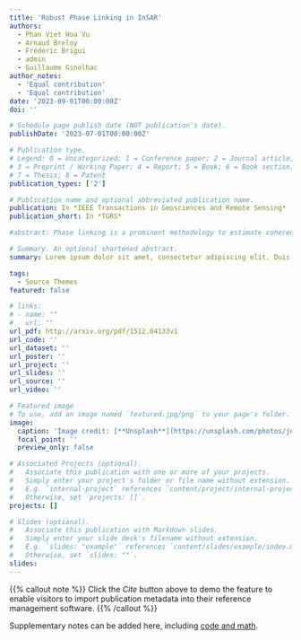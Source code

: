 ```yaml
---
title: 'Robust Phase Linking in InSAR'
authors:
  - Phan Viet Hoa Vu
  - Arnaud Breloy
  - Frédéric Brigui
  - admin
  - Guillaume Ginolhac
author_notes:
  - 'Equal contribution'
  - 'Equal contribution'
date: '2023-09-01T00:00:00Z'
doi: ''

# Schedule page publish date (NOT publication's date).
publishDate: '2023-07-01T00:00:00Z'

# Publication type.
# Legend: 0 = Uncategorized; 1 = Conference paper; 2 = Journal article;
# 3 = Preprint / Working Paper; 4 = Report; 5 = Book; 6 = Book section;
# 7 = Thesis; 8 = Patent
publication_types: ['2']

# Publication name and optional abbreviated publication name.
publication: In *IEEE Transactions in Geosciences and Remote Sensing*
publication_short: In *TGRS*

#abstract: Phase linking is a prominent methodology to estimate coherence and phase difference in interferometric synthetic aperture radar. This method is driven by a maximum likelihood estimation approach, which allows to fully exploit all the possible interferograms from a time series. Its performance is, however, known to be affected by the accuracy of the covariance matrix estimation step, which usually requires to introduce additional prior information on its structure when there is a small sample support (spatial window). Moreover, most phase linking algorithms are built upon the sample covariance matrix, due to the assumption of an underlying Gaussian distribution. In a scenario where SAR data is high resolution, or when the study area is spatially heterogeneous (e.g., urban area), this assumption can also limit the accuracy of the covariance matrix estimation step. Considering the two aforementioned issues, we introduce alternative statistical models, whose maximum likelihood estimators then yield new phase linking algorithms. In order to be robust to non-Gaussian data, we consider the use of a more general model of scaled mixture of Gaussian. To address small sample support issues, we also generalize this approach to a possibly low-rank structured covariance matrix. A unified algorithm to perform phase linking given these models is then derived and validated by simulations and a real data case (Sentinel-1 data).

# Summary. An optional shortened abstract.
summary: Lorem ipsum dolor sit amet, consectetur adipiscing elit. Duis posuere tellus ac convallis placerat. Proin tincidunt magna sed ex sollicitudin condimentum.

tags:
  - Source Themes
featured: false

# links:
# - name: ""
#   url: ""
url_pdf: http://arxiv.org/pdf/1512.04133v1
url_code: ''
url_dataset: ''
url_poster: ''
url_project: ''
url_slides: ''
url_source: ''
url_video: ''

# Featured image
# To use, add an image named `featured.jpg/png` to your page's folder.
image:
  caption: 'Image credit: [**Unsplash**](https://unsplash.com/photos/jdD8gXaTZsc)'
  focal_point: ''
  preview_only: false

# Associated Projects (optional).
#   Associate this publication with one or more of your projects.
#   Simply enter your project's folder or file name without extension.
#   E.g. `internal-project` references `content/project/internal-project/index.md`.
#   Otherwise, set `projects: []`.
projects: []

# Slides (optional).
#   Associate this publication with Markdown slides.
#   Simply enter your slide deck's filename without extension.
#   E.g. `slides: "example"` references `content/slides/example/index.md`.
#   Otherwise, set `slides: ""`.
slides:
---
```


{{% callout note %}}
Click the _Cite_ button above to demo the feature to enable visitors to import publication metadata into their reference management software.
{{% /callout %}}

Supplementary notes can be added here, including [code and math](https://wowchemy.com/docs/content/writing-markdown-latex/).
